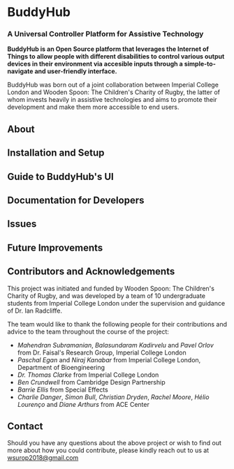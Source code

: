# BuddyHub
### A Universal Controller Platform for Assistive Technology
**BuddyHub is an Open Source platform that leverages the Internet of Things to allow people with different disabilities to control various output devices in their environment via accesible inputs through a simple-to-navigate and user-friendly interface.**

BuddyHub was born out of a joint collaboration between Imperial College London and Wooden Spoon: The Children's Charity of Rugby, the latter of whom invests heavily in assistive technologies and aims to promote their development and make them more accessible to end users.

## About

## Installation and Setup

## Guide to BuddyHub's UI

## Documentation for Developers

## Issues

## Future Improvements

## Contributors and Acknowledgements
This project was initiated and funded by Wooden Spoon: The Children's Charity of Rugby, and was developed by a team of 10 undergraduate students from Imperial College London under the supervision and guidance of Dr. Ian Radcliffe.

The team would like to thank the following people for their contributions and advice to the team throughout the course of the project:
  
  * _Mahendran Subramanian_, _Balasundaram Kadirvelu_ and _Pavel Orlov_ from Dr. Faisal's Research Group, Imperial College London
  * _Paschal Egan_ and _Niraj Kanabar_ from Imperial College London, Department of Bioengineering
  * _Dr. Thomas Clarke_ from Imperial College London
  * _Ben Crundwell_ from Cambridge Design Partnership
  * _Barrie Ellis_ from Special Effects
  * _Charlie Danger_, _Simon Bull_, _Christian Dryden_, _Rachel Moore_, _Hélio Lourenço_ and _Diane Arthurs_ from ACE Center

## Contact
Should you have any questions about the above project or wish to find out more about how you could contribute, please kindly reach out to us at wsurop2018@gmail.com
